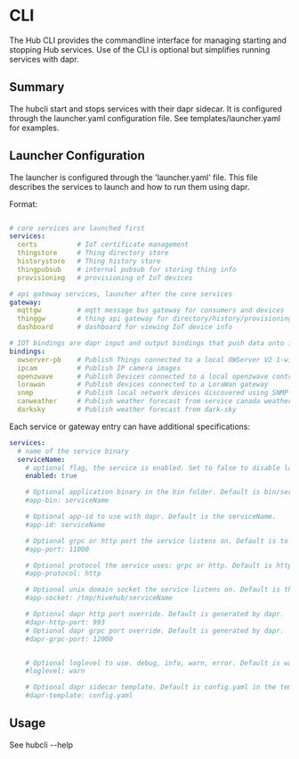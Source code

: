 # CLI

The Hub CLI provides the commandline interface for managing starting and stopping Hub services. Use of the CLI is optional but simplifies running services with dapr.

## Summary

The hubcli start and stops services with their dapr sidecar. It is configured through the launcher.yaml configuration file. See templates/launcher.yaml for examples.

## Launcher Configuration

The launcher is configured through the 'launcher.yaml' file. This file describes the services to launch and how to run them using dapr.

Format:

```yaml

# core services are launched first 
services:
  certs          # IoT certificate management
  thingstore     # Thing directory store
  historystore   # Thing history store
  thingpubsub    # internal pubsub for storing thing info
  provisioning   # provisioning of IoT devices

# api gateway services, launcher after the core services
gateway:
  mqttgw         # mqtt message bus gateway for consumers and devices
  thinggw        # thing api gateway for directory/history/provisioning
  dashboard      # dashboard for viewing IoT device info

# IOT bindings are dapr input and output bindings that push data onto internal message bus
bindings:
  owserver-pb    # Publish Things connected to a local OWServer V2 1-wire gateway
  ipcam          # Publish IP camera images
  openzwave      # Publish Devices connected to a local openzwave controller
  lorawan        # Publish devices connected to a LoraWan gateway
  snmp           # Publish local network devices discovered using SNMP
  canweather     # Publish weather forecast from service canada weather API
  darksky        # Publish weather forecast from dark-sky
```

Each service or gateway entry can have additional specifications:

```yaml
services:
  # name of the service binary
  serviceName:
    # optional flag, the service is enabled. Set to false to disable launching the service.
    enabled: true

    # Optional application binary in the bin folder. Default is bin/serviceName
    #app-bin: serviceName

    # Optional app-id to use with dapr. Default is the serviceName.
    #app-id: serviceName

    # Optional grpc or http port the service listens on. Default is to use an app-socket. 
    #app-port: 11000

    # Optional protocol the service uses: grpc or http. Default is http.
    #app-protocol: http

    # Optional unix domain socket the service listens on. Default is the unix domain socket using the serviceName. 
    #app-socket: /tmp/hivehub/serviceName

    # Optional dapr http port override. Default is generated by dapr.
    #dapr-http-port: 993
    # Optional dapr grpc port override. Default is generated by dapr.
    #dapr-grpc-port: 12000


    # Optional loglevel to use. debug, info, warn, error. Default is warn
    #loglevel: warn

    # Optional dapr sidecar template. Default is config.yaml in the template directory  
    #dapr-template: config.yaml
```

## Usage

See hubcli --help 
